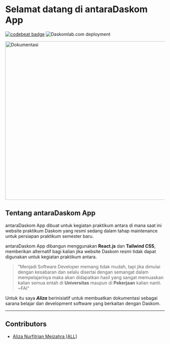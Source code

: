 # Selamat datang di antaraDaskom App

[![codebeat badge](https://codebeat.co/badges/da08ee89-8548-4e7b-9f36-fe175517c9b5)](https://codebeat.co/projects/github-com-daskomdev-daskomweb-master) ![Daskomlab.com deployment](https://github.com/daskomdev/daskomweb/workflows/Daskomlab.com%20deployment/badge.svg)

<img src="https://raw.githubusercontent.com/Alizaaaja4/antaraApp/main/src/assets/Dokumentasi.gif" alt="Dokumentasi" width="900" height="500">

## Tentang antaraDaskom App

antaraDaskom App dibuat untuk kegiatan praktikum antara di mana saat ini website praktikum Daskom yang resmi sedang dalam tahap maintenance untuk persiapan praktikum semester baru.

antaraDaskom App dibangun menggunakan **React.js** dan **Tailwind CSS**, memberikan alternatif bagi kalian jika website Daskom resmi tidak dapat digunakan untuk kegiatan praktikum antara.

> "Menjadi Software Developer memang tidak mudah, tapi jika dimulai dengan kesabaran dan selalu disertai dengan semangat dalam mempelajarinya maka akan didapatkan hasil yang sangat memuaskan kalian semua entah di **Universitas** maupun di **Pekerjaan** kalian nanti. ~FAI"

Untuk itu saya ***Aliza*** berinisiatif untuk membuatkan dokumentasi sebagai sarana belajar dan development software yang berkaitan dengan Daskom.

---

## Contributors

- [Aliza Nurfitrian Meizahra [ALL]](https://porto-web-two.vercel.app/)


